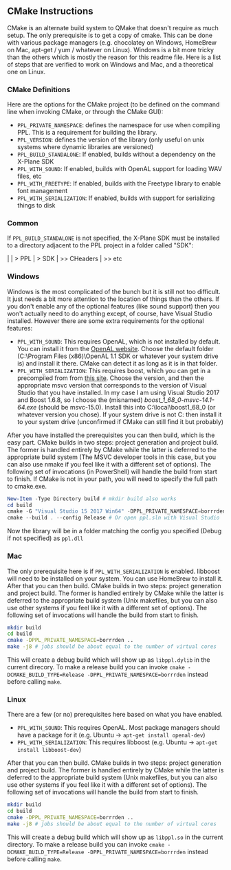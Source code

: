 ## CMake Instructions

CMake is an alternate build system to QMake that doesn't require as much setup.  The only prerequisite is to get a copy of cmake.  This can be done with various package managers (e.g. chocolatey on Windows, HomeBrew on Mac, apt-get / yum / whatever on Linux).  Windows is a bit more tricky than the others which is mostly the reason for this readme file.  Here is a list of steps that are verified to work on Windows and Mac, and a theoretical one on Linux.

### CMake Definitions

Here are the options for the CMake project (to be defined on the command line when invoking CMake, or through the CMake GUI):

- `PPL_PRIVATE_NAMESPACE`: defines the namespace for use when compiling PPL.  This is a requirement for building the library.
- `PPL_VERSION`: defines the version of the library (only useful on unix systems where dynamic libraries are versioned)
- `PPL_BUILD_STANDALONE`: If enabled, builds without a dependency on the X-Plane SDK
- `PPL_WITH_SOUND`: If enabled, builds with OpenAL support for loading WAV files, etc
- `PPL_WITH_FREETYPE`: If enabled, builds with the Freetype library to enable font management
- `PPL_WITH_SERIALIZATION`: If enabled, builds with support for serializing things to disk

### Common

If `PPL_BUILD_STANDALONE` is not specified, the X-Plane SDK must be installed to a directory adjacent to the PPL project in a folder called "SDK":

| 
| > PPL
| > SDK
| >> CHeaders
| >> etc
### Windows
 
 Windows is the most complicated of the bunch but it is still not too difficult.  It just needs a bit more attention to the location of things than the others.  If you don't enable any of the optional features (like sound support) then you won't actually need to do anything except, of course, have Visual Studio installed.  However there are some extra requirements for the optional features:

- `PPL_WITH_SOUND`:  This requires OpenAL, which is not installed by default.  You can install it from the [OpenAL website](https://www.openal.org/downloads/).  Choose the default folder (C:\Program Files (x86)\OpenAL 1.1 SDK or whatever your system drive is) and install it there.  CMake can detect it as long as it is in that folder.
- `PPL_WITH_SERIALIZATION`:  This requires boost, which you can get in a precompiled from from [this site](https://sourceforge.net/projects/boost/files/boost-binaries/).  Choose the version, and then the appropriate msvc version that corresponds to the version of Visual Studio that you have installed.  In my case I am using Visual Studio 2017 and Boost 1.6.8, so I choose the (misnamed) *boost_1_68_0-msvc-14.1-64.exe* (should be msvc-15.0).  Install this into C:\local\boost1_68_0 (or whatever version you chose).  If your system drive is not C: then install it to your system drive (unconfirmed if CMake can still find it but probably)

After you have installed the prerequisites you can then build, which is the easy part.  CMake builds in two steps:  project generation and project build.  The former is handled entirely by CMake while the latter is deferred to the appropriate build system (The MSVC developer tools in this case, but you can also use nmake if you feel like it with a different set of options).  The following set of invocations (in PowerShell) will handle the build from start to finish.  If CMake is not in your path, you will need to specify the full path to cmake.exe.

```powershell
New-Item -Type Directory build # mkdir build also works
cd build
cmake -G "Visual Studio 15 2017 Win64" -DPPL_PRIVATE_NAMESPACE=borrrden .. # Other versions of Visual Studio are also ok, but must have Win64
cmake --build . --config Release # Or open ppl.sln with Visual Studio
```

Now the library will be in a folder matching the config you specified (Debug if not specified) as `ppl.dll`

### Mac

The only prerequisite here is if `PPL_WITH_SERIALIZATION` is enabled.  libboost will need to be installed on your system.  You can use HomeBrew to install it.  After that you can then build.  CMake builds in two steps:  project generation and project build.  The former is handled entirely by CMake while the latter is deferred to the appropriate build system (Unix makefiles, but you can also use other systems if you feel like it with a different set of options).  The following set of invocations will handle the build from start to finish.

```sh
mkdir build
cd build
cmake -DPPL_PRIVATE_NAMESPACE=borrrden ..
make -j8 # jobs should be about equal to the number of virtual cores
```

This will create a debug build which will show up as `libppl.dylib` in the current direcory.  To make a release build you can invoke `cmake -DCMAKE_BUILD_TYPE=Release -DPPL_PRIVATE_NAMESPACE=borrrden` instead before calling `make`.

### Linux

There are a few (or no) prerequisites here based on what you have enabled.  

- `PPL_WITH_SOUND`: This requires OpenAL.  Most package managers should have a package for it (e.g. Ubuntu -> `apt-get install openal-dev`)
- `PPL_WITH_SERIALIZATION`: This requires libboost (e.g. Ubuntu -> `apt-get install libboost-dev`)
 
After that you can then build.  CMake builds in two steps:  project generation and project build.  The former is handled entirely by CMake while the latter is deferred to the appropriate build system (Unix makefiles, but you can also use other systems if you feel like it with a different set of options).  The following set of invocations will handle the build from start to finish.

```sh
mkdir build
cd build
cmake -DPPL_PRIVATE_NAMESPACE=borrrden ..
make -j8 # jobs should be about equal to the number of virtual cores
```

This will create a debug build which will show up as `libppl.so` in the current directory.  To make a release build you can invoke `cmake -DCMAKE_BUILD_TYPE=Release -DPPL_PRIVATE_NAMESPACE=borrrden` instead before calling `make`.
